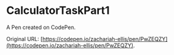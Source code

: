 #  CalculatorTaskPart1

A Pen created on CodePen.

Original URL: [https://codepen.io/zachariah-ellis/pen/PwZEQZY](https://codepen.io/zachariah-ellis/pen/PwZEQZY).

